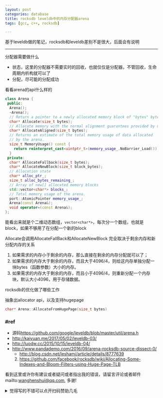 ```yaml
---
layout: post
categories: database
title: rocksdb leveldb中的内存分配器arena
tags: [gcc, c++, rocksdb]

---
```


  

基于leveldb做的笔记，rocksdb和leveldb差别不是很大，后面会有说明

---

分配器需要做什么

- 状态，这里的分配器不需要实时的回收，也就仅仅是分配器，不管回收，生命周期内析构就可以了
- 分配，尽可能的分配成功

看看arena的api什么样的

```c++
class Arena {
 public:
  Arena();
  ~Arena();
  // Return a pointer to a newly allocated memory block of "bytes" bytes.
  char* Allocate(size_t bytes);
  // Allocate memory with the normal alignment guarantees provided by malloc
  char* AllocateAligned(size_t bytes);
  // Returns an estimate of the total memory usage of data allocated
  // by the arena.
  size_t MemoryUsage() const {
    return reinterpret_cast<uintptr_t>(memory_usage_.NoBarrier_Load());
  }
 private:
  char* AllocateFallback(size_t bytes);
  char* AllocateNewBlock(size_t block_bytes);
  // Allocation state
  char* alloc_ptr_;
  size_t alloc_bytes_remaining_;
  // Array of new[] allocated memory blocks
  std::vector<char*> blocks_;
  // Total memory usage of the arena.
  port::AtomicPointer memory_usage_;
  Arena(const Arena&);
  void operator=(const Arena&);
};
```

能看出来就是个二维动态数组，`vector<char*>`，每次分一个数组，也就是block，如果不够用了在分配一个新的block



Allocate会调用AllocateFallBack和AllocateNewBlock 完全取决于剩余内存和新分配内存的关系

1. 如果需求的内存小于剩余的内存，那么直接在剩余的内存分配就可以了；
2. 如果需求的内存大于剩余的内存，而且大于4096/4，则给这内存单独分配一块bytes（函数参数）大小的内存。
3. 如果需求的内存大于剩余的内存，而且小于4096/4，则重新分配一个内存块，默认大小4096，用于存储数据。



rocksdb的优化做了哪些工作

抽象出allocator api，以及支持hugepage 

```c++
char* Arena::AllocateFromHugePage(size_t bytes)
```



### #ref

- 源码<https://github.com/google/leveldb/blob/master/util/arena.h>
- <http://kaiyuan.me/2017/05/02/leveldb-03/>
- <http://luodw.cc/2015/10/15/leveldb-04/>
- <http://www.pandademo.com/2016/09/arena-rocksdb-source-dissect-0/>
  - <http://blog.csdn.net/leshami/article/details/8777639>
  2. <https://github.com/facebook/rocksdb/wiki/Allocating-Some-Indexes-and-Bloom-Filters-using-Huge-Page-TLB>

看到这里或许你有建议或者疑问或者指出我的错误，请留言评论或者邮件mailto:wanghenshui@qq.com, 多谢! 
<details>
<summary>觉得写的不错可以点开扫码赞助几毛</summary>
![微信转账](https://wanghenshui.github.io/assets/wepay.png)
</details>